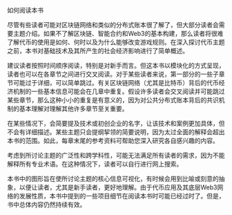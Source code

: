 如何阅读本书

尽管有些读者可能对区块链网络和类似的分布式账本很了解了，但大部分读者会需要主题介绍。如果不了解区块链、智能合约和Web3的基本构建，那么读者将很难了解代币的使用是如何、何时以及为什么能够改变游戏规则。在深入探讨代币主题之前，本书对基础技术及其所产生的社会经济影响进行了简单概述。

建议读者按照时间顺序阅读，特别是对新手而言。但这本书以模块化的方式呈现，读者也可以在各章节之间进行交叉阅读。对于某些读者来说，第一部分的一些子章节可能过于详细，可以简单跳过。有关区块链网络（尤其是比特币）背后的代币经济机制的一些基本信息可能会在几章中重复。假设许多读者会交叉阅读并可能跳过某些章节，那么这种小小的重复是有意义的，因为对公共分布式账本背后的共识机制的基本理解对理解其他许多章节至关重要。

在某些情况下，会简要提及技术或初创企业的名字，让该技术和案例更加具体，但不会有详细描述。某些主题只会提纲挈领的简要说明，因为太过全面的解释会超出本书的范围。如此，每章末尾的参考资料可帮助您深入研究各自感兴趣的内容。

考虑到所讨论主题的广泛性和跨学科性，可能无法满足所有读者的需求，因为不能解释所有专业术语。在这种情况下，读者可以自行进行网上搜索。

本书中的图形旨在使所讨论主题的核心信息可视化，有时候会用到比喻或刻意的抽象，以便让读者，尤其是新手读者，更好地理解。由于代币应用及其底层Web3网络的发展性质，本书中提到的一些项目细节在阅读本书时可能已经过时了。但是，书中总体内容仍然持续有效。